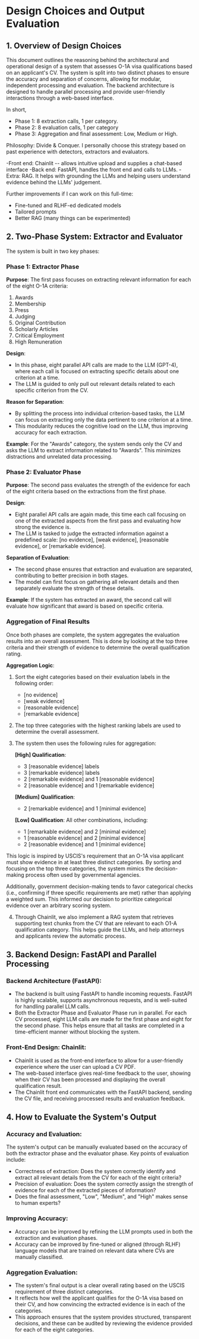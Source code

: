 # Design Choices and Output Evaluation

## 1. Overview of Design Choices

This document outlines the reasoning behind the architectural and operational design of a system that assesses O-1A visa qualifications based on an applicant's CV. The system is split into two distinct phases to ensure the accuracy and separation of concerns, allowing for modular, independent processing and evaluation. The backend architecture is designed to handle parallel processing and provide user-friendly interactions through a web-based interface.

In short, 

- Phase 1: 8 extraction calls, 1 per category.
- Phase 2: 8 evaluation calls, 1 per category
- Phase 3: Aggregation and final assessment: Low, Medium or High. 

Philosophy: Divide & Conquer. I personally choose this strategy based on past experience with detectors, extractors and evaluators. 

-Front end: Chainlit -- allows intuitive upload and supplies a chat-based interface
-Back end: FastAPI, handles the front end and calls to LLMs. 
-Extra: RAG. It helps with grounding the LLMs and helping users understand evidence behind the LLMs' judgement. 

Further improvements if I can work on this full-time:
- Fine-tuned and RLHF-ed dedicated models
- Tailored prompts
- Better RAG (many things can be experimented)

## 2. Two-Phase System: Extractor and Evaluator

The system is built in two key phases:

### Phase 1: Extractor Phase

**Purpose**: The first pass focuses on extracting relevant information for each of the eight O-1A criteria:
1. Awards
2. Membership
3. Press
4. Judging
5. Original Contribution
6. Scholarly Articles
7. Critical Employment
8. High Remuneration

**Design**:
- In this phase, eight parallel API calls are made to the LLM (GPT-4), where each call is focused on extracting specific details about one criterion at a time.
- The LLM is guided to only pull out relevant details related to each specific criterion from the CV.

**Reason for Separation**:
- By splitting the process into individual criterion-based tasks, the LLM can focus on extracting only the data pertinent to one criterion at a time.
- This modularity reduces the cognitive load on the LLM, thus improving accuracy for each extraction.

**Example**: For the "Awards" category, the system sends only the CV and asks the LLM to extract information related to "Awards". This minimizes distractions and unrelated data processing.

### Phase 2: Evaluator Phase

**Purpose**: The second pass evaluates the strength of the evidence for each of the eight criteria based on the extractions from the first phase.

**Design**:
- Eight parallel API calls are again made, this time each call focusing on one of the extracted aspects from the first pass and evaluating how strong the evidence is.
- The LLM is tasked to judge the extracted information against a predefined scale: [no evidence], [weak evidence], [reasonable evidence], or [remarkable evidence].

**Separation of Evaluation**:
- The second phase ensures that extraction and evaluation are separated, contributing to better precision in both stages.
- The model can first focus on gathering all relevant details and then separately evaluate the strength of these details.

**Example**: If the system has extracted an award, the second call will evaluate how significant that award is based on specific criteria.

### Aggregation of Final Results

Once both phases are complete, the system aggregates the evaluation results into an overall assessment. This is done by looking at the top three criteria and their strength of evidence to determine the overall qualification rating.

**Aggregation Logic**:
1. Sort the eight categories based on their evaluation labels in the following order:
   - [no evidence]
   - [weak evidence]
   - [reasonable evidence]
   - [remarkable evidence]

2. The top three categories with the highest ranking labels are used to determine the overall assessment.

3. The system then uses the following rules for aggregation:

   **[High] Qualification**:
   - 3 [reasonable evidence] labels
   - 3 [remarkable evidence] labels
   - 2 [remarkable evidence] and 1 [reasonable evidence]
   - 2 [reasonable evidence] and 1 [remarkable evidence]

   **[Medium] Qualification**:
   - 2 [remarkable evidence] and 1 [minimal evidence]

   **[Low] Qualification**: All other combinations, including:
   - 1 [remarkable evidence] and 2 [minimal evidence]
   - 1 [reasonable evidence] and 2 [minimal evidence]
   - 2 [reasonable evidence] and 1 [minimal evidence]

This logic is inspired by USCIS's requirement that an O-1A visa applicant must show evidence in at least three distinct categories. By sorting and focusing on the top three categories, the system mimics the decision-making process often used by governmental agencies.

Additionally, government decision-making tends to favor categorical checks (i.e., confirming if three specific requirements are met) rather than applying a weighted sum. This informed our decision to prioritize categorical evidence over an arbitrary scoring system.

4. Through Chainlit, we also implement a RAG system that retrieves supporting text chunks from the CV that are relevant to each O1-A qualification category. This helps guide the LLMs, and help attorneys and applicants review the automatic process.

## 3. Backend Design: FastAPI and Parallel Processing

### Backend Architecture (FastAPI):
- The backend is built using FastAPI to handle incoming requests. FastAPI is highly scalable, supports asynchronous requests, and is well-suited for handling parallel LLM calls.
- Both the Extractor Phase and Evaluator Phase run in parallel. For each CV processed, eight LLM calls are made for the first phase and eight for the second phase. This helps ensure that all tasks are completed in a time-efficient manner without blocking the system.

### Front-End Design: Chainlit:
- Chainlit is used as the front-end interface to allow for a user-friendly experience where the user can upload a CV PDF.
- The web-based interface gives real-time feedback to the user, showing when their CV has been processed and displaying the overall qualification result.
- The Chainlit front end communicates with the FastAPI backend, sending the CV file, and receiving processed results and evaluation feedback.

## 4. How to Evaluate the System's Output

### Accuracy and Evaluation:
The system's output can be manually evaluated based on the accuracy of both the extractor phase and the evaluator phase. Key points of evaluation include:
- Correctness of extraction: Does the system correctly identify and extract all relevant details from the CV for each of the eight criteria?
- Precision of evaluation: Does the system correctly assign the strength of evidence for each of the extracted pieces of information?
- Does the final assessment, "Low", "Medium", and "High" makes sense to human experts?

### Improving Accuracy:
- Accuracy can be improved by refining the LLM prompts used in both the extraction and evaluation phases.
- Accuracy can be improved by fine-tuned or aligned (through RLHF) language models that are trained on relevant data where CVs are manually classified.

### Aggregation Evaluation:
- The system's final output is a clear overall rating based on the USCIS requirement of three distinct categories.
- It reflects how well the applicant qualifies for the O-1A visa based on their CV, and how convincing the extracted evidence is in each of the categories.
- This approach ensures that the system provides structured, transparent decisions, and these can be audited by reviewing the evidence provided for each of the eight categories.
